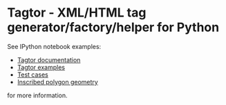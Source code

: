 # Tagtor - XML/HTML tag generator/factory/helper for Python

See IPython notebook examples:

- [Tagtor documentation](http://nbviewer.ipython.org/github/markomanninen/tagtor/blob/master/Tagtor%20documentation.ipynb)
- [Tagtor examples](http://nbviewer.ipython.org/github/markomanninen/tagtor/blob/master/Tagtor%20examples.ipynb)
- [Test cases](http://nbviewer.ipython.org/github/markomanninen/tagtor/blob/master/Tagtor%20test%20cases.ipynb)
- [Inscribed polygon geometry](http://nbviewer.ipython.org/github/markomanninen/tagtor/blob/master/Inscribed%20polygon%20geometry.ipynb)

for more information.